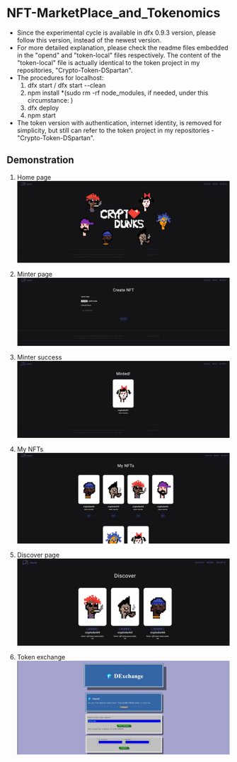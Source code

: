 # NFT-MarketPlace_and_Tokenomics

- Since the experimental cycle is available in dfx 0.9.3 version, please follow this version, instead of the newest version. 
- For more detailed explanation, please check the readme files embedded in the "opend" and "token-local" files respectively. The content of the "token-local" file is actually identical to the token project in my repositories, "Crypto-Token-DSpartan".
- The procedures for localhost: 
   1. dfx start / dfx start --clean
   2. npm install *(sudo rm -rf node_modules, if needed, under this circumstance: )
   3. dfx deploy
   4. npm start
- The token version with authentication, internet identity, is removed for simplicity, but still can refer to the token project in my repositories - "Crypto-Token-DSpartan".

## Demonstration

1. Home page
![Alt text](demonstration_images/home.jpg?raw=true "Home-page")

2. Minter page
![Alt text](demonstration_images/minter.jpg?raw=true "minter-page")

3. Minter success
![Alt text](demonstration_images/minter_success.jpg?raw=true "minter-success")

4. My NFTs
![Alt text](demonstration_images/my_nft.jpg?raw=true "My-NFTs")

5. Discover page
![Alt text](demonstration_images/discover.jpg?raw=true "discover-page")

6. Token exchange
![Alt text](demonstration_images/token.jpg?raw=true "token-exchange")
